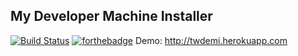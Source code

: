 ## My Developer Machine Installer
[![Build Status](https://travis-ci.org/csum112/TWPackageManager.svg?branch=alternate)](https://travis-ci.org/csum112/TWPackageManager)
[![forthebadge](https://forthebadge.com/images/badges/powered-by-electricity.svg)](https://forthebadge.com)
Demo: http://twdemi.herokuapp.com